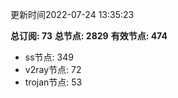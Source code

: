 更新时间2022-07-24 13:35:23

**总订阅: 73**
**总节点: 2829**
**有效节点: 474**
- ss节点: 349
- v2ray节点: 72
- trojan节点: 53

